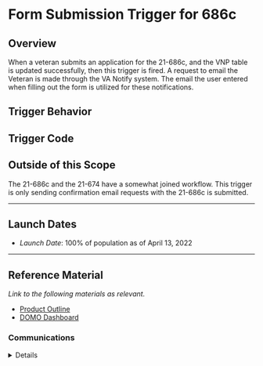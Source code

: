 # Form Submission Trigger for 686c

## Overview
When a veteran submits an application for the 21-686c, and the VNP table is updated successfully, then this trigger is fired. A request to email the Veteran is made through the VA Notify system. The email the user entered when filling out the form is utilized for these notifications.

## Trigger Behavior

## Trigger Code

## Outside of this Scope
The 21-686c and the 21-674 have a somewhat joined workflow. This trigger is only sending confirmation email requests with the 21-686c is submitted.

--- 

## Launch Dates
- *Launch Date*: 100% of population as of April 13, 2022

---

## Reference Material

_Link to the following materials as relevant._

- [Product Outline](https://github.com/department-of-veterans-affairs/va.gov-team/blob/master/products/form%20confirmations/form%20submission%20product%20outline.md)
- [DOMO Dashboard](https://va-gov.domo.com/page/2040841289)

### Communications

<details>

- Team Name: VA Notify Forms Strike Team
- GitHub Label: Strike
- Slack channel: va-notify-forms-strike-team
- Product POCs: Megan Siddle PM, Zachary Law DM, Beverly Nelson PO

</details>
